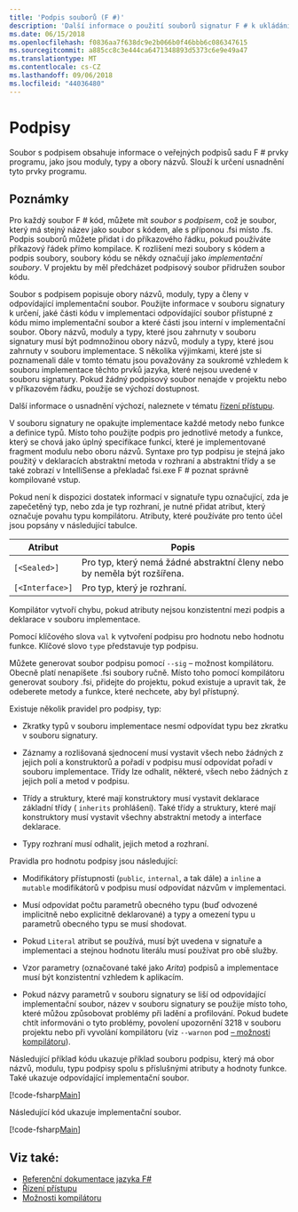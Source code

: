 ```yaml
---
title: 'Podpis souborů (F #)'
description: 'Další informace o použití souborů signatur F # k ukládání informací o veřejných podpisů sadu F # prvky programu, jako jsou moduly, typy a obory názvů.'
ms.date: 06/15/2018
ms.openlocfilehash: f0836aa7f638dc9e2b066b0f46bbb6c086347615
ms.sourcegitcommit: a885cc8c3e444ca6471348893d5373c6e9e49a47
ms.translationtype: MT
ms.contentlocale: cs-CZ
ms.lasthandoff: 09/06/2018
ms.locfileid: "44036480"
---
```

# <a name="signatures"></a>Podpisy

Soubor s podpisem obsahuje informace o veřejných podpisů sadu F # prvky programu, jako jsou moduly, typy a obory názvů. Slouží k určení usnadnění tyto prvky programu.

## <a name="remarks"></a>Poznámky

Pro každý soubor F # kód, můžete mít *soubor s podpisem*, což je soubor, který má stejný název jako soubor s kódem, ale s příponou .fsi místo .fs. Podpis souborů můžete přidat i do příkazového řádku, pokud používáte příkazový řádek přímo kompilace. K rozlišení mezi soubory s kódem a podpis soubory, soubory kódu se někdy označují jako *implementační soubory*. V projektu by měl předcházet podpisový soubor přidružen soubor kódu.

Soubor s podpisem popisuje obory názvů, moduly, typy a členy v odpovídající implementační soubor. Použijte informace v souboru signatury k určení, jaké části kódu v implementaci odpovídající soubor přístupné z kódu mimo implementační soubor a které části jsou interní v implementační soubor. Obory názvů, moduly a typy, které jsou zahrnuty v souboru signatury musí být podmnožinou obory názvů, moduly a typy, které jsou zahrnuty v souboru implementace. S několika výjimkami, které jste si poznamenali dále v tomto tématu jsou považovány za soukromé vzhledem k souboru implementace těchto prvků jazyka, které nejsou uvedené v souboru signatury. Pokud žádný podpisový soubor nenajde v projektu nebo v příkazovém řádku, použije se výchozí dostupnost.

Další informace o usnadnění výchozí, naleznete v tématu [řízení přístupu](access-control.md).

V souboru signatury ne opakujte implementace každé metody nebo funkce a definice typů. Místo toho použijte podpis pro jednotlivé metody a funkce, který se chová jako úplný specifikace funkcí, které je implementované fragment modulu nebo oboru názvů. Syntaxe pro typ podpisu je stejná jako použitý v deklaracích abstraktní metoda v rozhraní a abstraktní třídy a se také zobrazí v IntelliSense a překladač fsi.exe F # poznat správně kompilované vstup.

Pokud není k dispozici dostatek informací v signatuře typu označující, zda je zapečetěný typ, nebo zda je typ rozhraní, je nutné přidat atribut, který označuje povahu typu kompilátoru. Atributy, které používáte pro tento účel jsou popsány v následující tabulce.

|Atribut|Popis|
|---------|-----------|
|`[<Sealed>]`|Pro typ, který nemá žádné abstraktní členy nebo by neměla být rozšířena.|
|`[<Interface>]`|Pro typ, který je rozhraní.|
Kompilátor vytvoří chybu, pokud atributy nejsou konzistentní mezi podpis a deklarace v souboru implementace.

Pomocí klíčového slova `val` k vytvoření podpisu pro hodnotu nebo hodnotu funkce. Klíčové slovo `type` představuje typ podpisu.

Můžete generovat soubor podpisu pomocí `--sig` – možnost kompilátoru. Obecně platí nenapíšete .fsi soubory ručně. Místo toho pomocí kompilátoru generovat soubory .fsi, přidejte do projektu, pokud existuje a upravit tak, že odeberete metody a funkce, které nechcete, aby byl přístupný.

Existuje několik pravidel pro podpisy, typ:

- Zkratky typů v souboru implementace nesmí odpovídat typu bez zkratku v souboru signatury.

- Záznamy a rozlišovaná sjednocení musí vystavit všech nebo žádných z jejich polí a konstruktorů a pořadí v podpisu musí odpovídat pořadí v souboru implementace. Třídy lze odhalit, některé, všech nebo žádných z jejich polí a metod v podpisu.

- Třídy a struktury, které mají konstruktory musí vystavit deklarace základní třídy ( `inherits` prohlášení). Také třídy a struktury, které mají konstruktory musí vystavit všechny abstraktní metody a interface deklarace.

- Typy rozhraní musí odhalit, jejich metod a rozhraní.

Pravidla pro hodnotu podpisy jsou následující:

- Modifikátory přístupnosti (`public`, `internal`, a tak dále) a `inline` a `mutable` modifikátorů v podpisu musí odpovídat názvům v implementaci.

- Musí odpovídat počtu parametrů obecného typu (buď odvozené implicitně nebo explicitně deklarované) a typy a omezení typu u parametrů obecného typu se musí shodovat.

- Pokud `Literal` atribut se používá, musí být uvedena v signatuře a implementaci a stejnou hodnotu literálu musí používat pro obě služby.

- Vzor parametry (označované také jako *Arita*) podpisů a implementace musí být konzistentní vzhledem k aplikacím.

- Pokud názvy parametrů v souboru signatury se liší od odpovídající implementační soubor, název v souboru signatury se použije místo toho, které můžou způsobovat problémy při ladění a profilování. Pokud budete chtít informováni o tyto problémy, povolení upozornění 3218 v souboru projektu nebo při vyvolání kompilátoru (viz `--warnon` pod [– možnosti kompilátoru](compiler-options.md)).

Následující příklad kódu ukazuje příklad souboru podpisu, který má obor názvů, modulu, typu podpisy spolu s příslušnými atributy a hodnoty funkce. Také ukazuje odpovídající implementační soubor.

[!code-fsharp[Main](../../../samples/snippets/fsharp/fssignatures/snippet9002.fs)]

Následující kód ukazuje implementační soubor.

[!code-fsharp[Main](../../../samples/snippets/fsharp/fssignatures/snippet9001.fs)]

## <a name="see-also"></a>Viz také:

- [Referenční dokumentace jazyka F#](index.md)
- [Řízení přístupu](access-control.md)
- [Možnosti kompilátoru](compiler-options.md)
